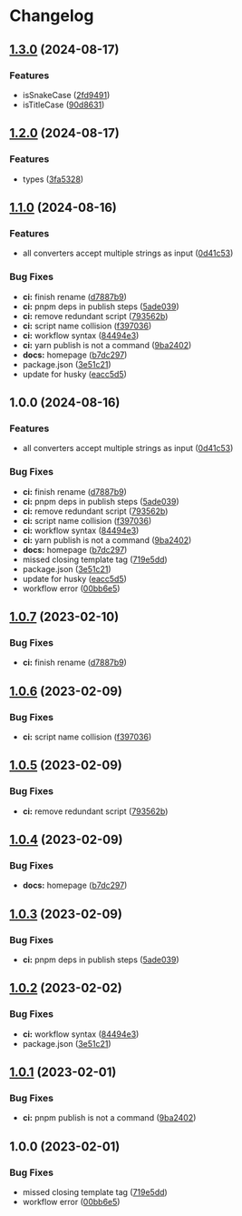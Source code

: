 # Changelog

## [1.3.0](https://github.com/jcartledge/case-manager/compare/v1.2.0...v1.3.0) (2024-08-17)


### Features

* isSnakeCase ([2fd9491](https://github.com/jcartledge/case-manager/commit/2fd9491aa6568a922b60eaab59262a273f5bde1c))
* isTitleCase ([90d8631](https://github.com/jcartledge/case-manager/commit/90d8631d03e067cfaaf50a338c27beafd7d635cc))

## [1.2.0](https://github.com/jcartledge/case-manager/compare/v1.1.0...v1.2.0) (2024-08-17)


### Features

* types ([3fa5328](https://github.com/jcartledge/case-manager/commit/3fa532880d8baf4f8a10d20400f838db0ea0856d))

## [1.1.0](https://github.com/jcartledge/case-manager/compare/v1.0.0...v1.1.0) (2024-08-16)


### Features

* all converters accept multiple strings as input ([0d41c53](https://github.com/jcartledge/case-manager/commit/0d41c53e9e1d47b69e37b7cd3b68fd4a0fd3d984))


### Bug Fixes

* **ci:** finish rename ([d7887b9](https://github.com/jcartledge/case-manager/commit/d7887b97ea44bc2901a19538395cfeba3837ac82))
* **ci:** pnpm deps in publish steps ([5ade039](https://github.com/jcartledge/case-manager/commit/5ade039211ac4042d99dc3e78f8b8e2e28a15b13))
* **ci:** remove redundant script ([793562b](https://github.com/jcartledge/case-manager/commit/793562bc34c604306d70c699b2fb4d032230a602))
* **ci:** script name collision ([f397036](https://github.com/jcartledge/case-manager/commit/f3970368fd88ca6ce4c75c7e7429ca72c4fe3473))
* **ci:** workflow syntax ([84494e3](https://github.com/jcartledge/case-manager/commit/84494e3d934594f5580f498385bdf79e89293b03))
* **ci:** yarn publish is not a command ([9ba2402](https://github.com/jcartledge/case-manager/commit/9ba24023ae0ae163502f6737ce020a785c2d2826))
* **docs:** homepage ([b7dc297](https://github.com/jcartledge/case-manager/commit/b7dc297fba850d2c64cf3d4104cbb9b7982b4309))
* package.json ([3e51c21](https://github.com/jcartledge/case-manager/commit/3e51c21436c8e8e0910e89e45c933e2dfb842ea6))
* update for husky ([eacc5d5](https://github.com/jcartledge/case-manager/commit/eacc5d5999865bae3e5a38a81c2430a353c88652))

## 1.0.0 (2024-08-16)


### Features

* all converters accept multiple strings as input ([0d41c53](https://github.com/jcartledge/case-manager/commit/0d41c53e9e1d47b69e37b7cd3b68fd4a0fd3d984))


### Bug Fixes

* **ci:** finish rename ([d7887b9](https://github.com/jcartledge/case-manager/commit/d7887b97ea44bc2901a19538395cfeba3837ac82))
* **ci:** pnpm deps in publish steps ([5ade039](https://github.com/jcartledge/case-manager/commit/5ade039211ac4042d99dc3e78f8b8e2e28a15b13))
* **ci:** remove redundant script ([793562b](https://github.com/jcartledge/case-manager/commit/793562bc34c604306d70c699b2fb4d032230a602))
* **ci:** script name collision ([f397036](https://github.com/jcartledge/case-manager/commit/f3970368fd88ca6ce4c75c7e7429ca72c4fe3473))
* **ci:** workflow syntax ([84494e3](https://github.com/jcartledge/case-manager/commit/84494e3d934594f5580f498385bdf79e89293b03))
* **ci:** yarn publish is not a command ([9ba2402](https://github.com/jcartledge/case-manager/commit/9ba24023ae0ae163502f6737ce020a785c2d2826))
* **docs:** homepage ([b7dc297](https://github.com/jcartledge/case-manager/commit/b7dc297fba850d2c64cf3d4104cbb9b7982b4309))
* missed closing template tag ([719e5dd](https://github.com/jcartledge/case-manager/commit/719e5ddbc003154585bebedd2922cb36ea11d914))
* package.json ([3e51c21](https://github.com/jcartledge/case-manager/commit/3e51c21436c8e8e0910e89e45c933e2dfb842ea6))
* update for husky ([eacc5d5](https://github.com/jcartledge/case-manager/commit/eacc5d5999865bae3e5a38a81c2430a353c88652))
* workflow error ([00bb6e5](https://github.com/jcartledge/case-manager/commit/00bb6e562ca6304c58a482a4a069444765044b25))

## [1.0.7](https://github.com/jcartledge/case-manager/compare/v1.0.6...v1.0.7) (2023-02-10)


### Bug Fixes

* **ci:** finish rename ([d7887b9](https://github.com/jcartledge/case-manager/commit/d7887b97ea44bc2901a19538395cfeba3837ac82))

## [1.0.6](https://github.com/jcartledge/case-manager/compare/v1.0.5...v1.0.6) (2023-02-09)


### Bug Fixes

* **ci:** script name collision ([f397036](https://github.com/jcartledge/case-manager/commit/f3970368fd88ca6ce4c75c7e7429ca72c4fe3473))

## [1.0.5](https://github.com/jcartledge/case-manager/compare/v1.0.4...v1.0.5) (2023-02-09)


### Bug Fixes

* **ci:** remove redundant script ([793562b](https://github.com/jcartledge/case-manager/commit/793562bc34c604306d70c699b2fb4d032230a602))

## [1.0.4](https://github.com/jcartledge/case-manager/compare/v1.0.3...v1.0.4) (2023-02-09)


### Bug Fixes

* **docs:** homepage ([b7dc297](https://github.com/jcartledge/case-manager/commit/b7dc297fba850d2c64cf3d4104cbb9b7982b4309))

## [1.0.3](https://github.com/jcartledge/case-manager/compare/v1.0.2...v1.0.3) (2023-02-09)


### Bug Fixes

* **ci:** pnpm deps in publish steps ([5ade039](https://github.com/jcartledge/case-manager/commit/5ade039211ac4042d99dc3e78f8b8e2e28a15b13))

## [1.0.2](https://github.com/jcartledge/case-manager/compare/v1.0.1...v1.0.2) (2023-02-02)


### Bug Fixes

* **ci:** workflow syntax ([84494e3](https://github.com/jcartledge/case-manager/commit/84494e3d934594f5580f498385bdf79e89293b03))
* package.json ([3e51c21](https://github.com/jcartledge/case-manager/commit/3e51c21436c8e8e0910e89e45c933e2dfb842ea6))

## [1.0.1](https://github.com/jcartledge/case-manager/compare/v1.0.0...v1.0.1) (2023-02-01)

### Bug Fixes

- **ci:** pnpm publish is not a command ([9ba2402](https://github.com/jcartledge/case-manager/commit/9ba24023ae0ae163502f6737ce020a785c2d2826))

## 1.0.0 (2023-02-01)

### Bug Fixes

- missed closing template tag ([719e5dd](https://github.com/jcartledge/case-manager/commit/719e5ddbc003154585bebedd2922cb36ea11d914))
- workflow error ([00bb6e5](https://github.com/jcartledge/case-manager/commit/00bb6e562ca6304c58a482a4a069444765044b25))
